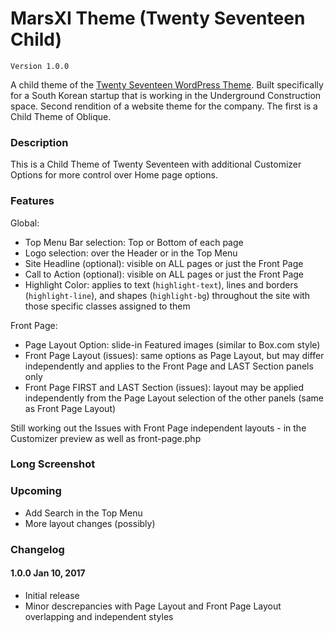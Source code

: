 # MarsXI Theme (Twenty Seventeen Child)

`Version 1.0.0`



A child theme of the [Twenty Seventeen WordPress Theme](https://wordpress.org/themes/twentyseventeen/). Built specifically for a South Korean startup that is working in the Underground Construction space. Second rendition of a website theme for the company. The first is a Child Theme of Oblique.

### Description
This is a Child Theme of Twenty Seventeen with additional Customizer Options for more control over Home page options.

### Features
Global:

- Top Menu Bar selection: Top or Bottom of each page
- Logo selection: over the Header or in the Top Menu
- Site Headline (optional): visible on ALL pages or just the Front Page
- Call to Action (optional): visible on ALL pages or just the Front Page
- Highlight Color: applies to text (`highlight-text`), lines and borders (`highlight-line`), and shapes (`highlight-bg`) throughout the site with those specific classes assigned to them

Front Page:

- Page Layout Option: slide-in Featured images (similar to Box.com style)
- Front Page Layout (issues): same options as Page Layout, but may differ independently and applies to the Front Page and LAST Section panels only
- Front Page FIRST and LAST Section (issues): layout may be applied independently from the Page Layout selection of the other panels (same as Front Page Layout)

Still working out the Issues with Front Page independent layouts - in the Customizer preview as well as front-page.php

### Long Screenshot



### Upcoming

- Add Search in the Top Menu
- More layout changes (possibly)

### Changelog

#### 1.0.0 Jan 10, 2017

- Initial release
- Minor descrepancies with Page Layout and Front Page Layout overlapping and independent styles
